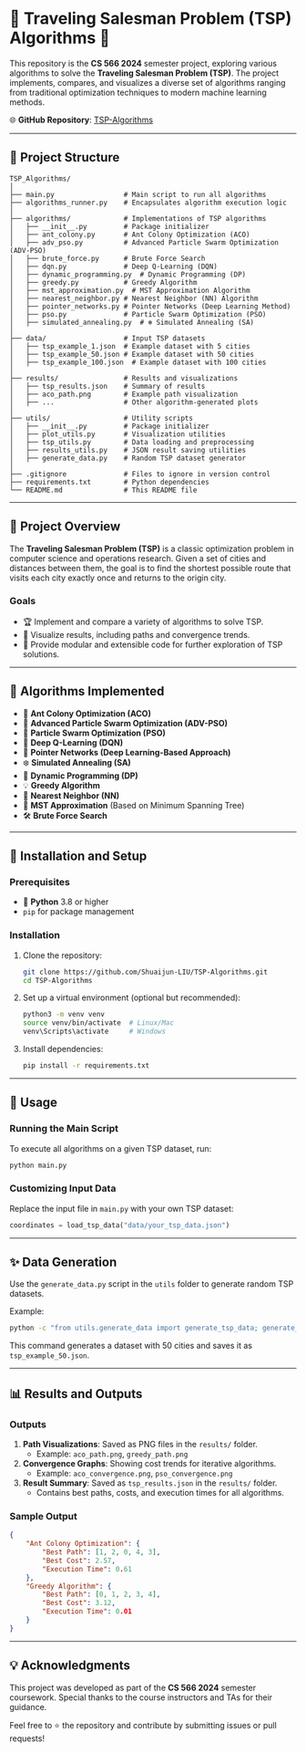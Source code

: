 # 🌟 **Traveling Salesman Problem (TSP) Algorithms** 🌟

This repository is the **CS 566 2024** semester project, exploring various algorithms to solve the **Traveling Salesman Problem (TSP)**. The project implements, compares, and visualizes a diverse set of algorithms ranging from traditional optimization techniques to modern machine learning methods.

🌐 **GitHub Repository**: [TSP-Algorithms](https://github.com/Shuaijun-LIU/TSP-Algorithms)

---

## 📂 **Project Structure**

```plaintext
TSP_Algorithms/
│
├── main.py                 # Main script to run all algorithms
├── algorithms_runner.py    # Encapsulates algorithm execution logic
│
├── algorithms/             # Implementations of TSP algorithms
│   ├── __init__.py         # Package initializer
│   ├── ant_colony.py       # Ant Colony Optimization (ACO)
│   ├── adv_pso.py          # Advanced Particle Swarm Optimization (ADV-PSO)
│   ├── brute_force.py      # Brute Force Search
│   ├── dqn.py              # Deep Q-Learning (DQN)
│   ├── dynamic_programming.py  # Dynamic Programming (DP)
│   ├── greedy.py           # Greedy Algorithm
│   ├── mst_approximation.py  # MST Approximation Algorithm
│   ├── nearest_neighbor.py # Nearest Neighbor (NN) Algorithm
│   ├── pointer_networks.py # Pointer Networks (Deep Learning Method)
│   ├── pso.py              # Particle Swarm Optimization (PSO)
│   ├── simulated_annealing.py  # ❄️ Simulated Annealing (SA)
│
├── data/                   # Input TSP datasets
│   ├── tsp_example_1.json  # Example dataset with 5 cities
│   ├── tsp_example_50.json # Example dataset with 50 cities
│   ├── tsp_example_100.json  # Example dataset with 100 cities
│
├── results/                # Results and visualizations
│   ├── tsp_results.json    # Summary of results
│   ├── aco_path.png        # Example path visualization
│   ├── ...                 # Other algorithm-generated plots
│
├── utils/                  # Utility scripts
│   ├── __init__.py         # Package initializer
│   ├── plot_utils.py       # Visualization utilities
│   ├── tsp_utils.py        # Data loading and preprocessing
│   ├── results_utils.py    # JSON result saving utilities
│   ├── generate_data.py    # Random TSP dataset generator
│
├── .gitignore              # Files to ignore in version control
├── requirements.txt        # Python dependencies
└── README.md               # This README file
```

---

## 🎯 **Project Overview**

The **Traveling Salesman Problem (TSP)** is a classic optimization problem in computer science and operations research. Given a set of cities and distances between them, the goal is to find the shortest possible route that visits each city exactly once and returns to the origin city.

### **Goals**
- 🏆 Implement and compare a variety of algorithms to solve TSP.
- 🌟 Visualize results, including paths and convergence trends.
- 🚀 Provide modular and extensible code for further exploration of TSP solutions.

---

## 🧠 **Algorithms Implemented**

- 🐜 **Ant Colony Optimization (ACO)**
- 🚀 **Advanced Particle Swarm Optimization (ADV-PSO)**
- 🌌 **Particle Swarm Optimization (PSO)**
- 🤖 **Deep Q-Learning (DQN)**
- 🔗 **Pointer Networks (Deep Learning-Based Approach)**
- ❄️ **Simulated Annealing (SA)**
- 🧮 **Dynamic Programming (DP)**
- 💡 **Greedy Algorithm**
- 📍 **Nearest Neighbor (NN)**
- 🌲 **MST Approximation** (Based on Minimum Spanning Tree)
- 🛠️ **Brute Force Search**

---

## 🔧 **Installation and Setup**

### Prerequisites
- 🐍 **Python** 3.8 or higher
- `pip` for package management

### Installation
1. Clone the repository:
   ```bash
   git clone https://github.com/Shuaijun-LIU/TSP-Algorithms.git
   cd TSP-Algorithms
   ```

2. Set up a virtual environment (optional but recommended):
   ```bash
   python3 -m venv venv
   source venv/bin/activate  # Linux/Mac
   venv\Scripts\activate     # Windows
   ```

3. Install dependencies:
   ```bash
   pip install -r requirements.txt
   ```

---

## 🚀 **Usage**

### Running the Main Script
To execute all algorithms on a given TSP dataset, run:
```bash
python main.py
```

### Customizing Input Data
Replace the input file in `main.py` with your own TSP dataset:
```python
coordinates = load_tsp_data("data/your_tsp_data.json")
```

---

## ✨ **Data Generation**

Use the `generate_data.py` script in the `utils` folder to generate random TSP datasets.

Example:
```bash
python -c "from utils.generate_data import generate_tsp_data; generate_tsp_data(50, 'data/tsp_example_50.json')"
```

This command generates a dataset with 50 cities and saves it as `tsp_example_50.json`.

---

## 📊 **Results and Outputs**

### Outputs
1. **Path Visualizations**: Saved as PNG files in the `results/` folder.
   - Example: `aco_path.png`, `greedy_path.png`
2. **Convergence Graphs**: Showing cost trends for iterative algorithms.
   - Example: `aco_convergence.png`, `pso_convergence.png`
3. **Result Summary**: Saved as `tsp_results.json` in the `results/` folder.
   - Contains best paths, costs, and execution times for all algorithms.

### Sample Output
```json
{
    "Ant Colony Optimization": {
        "Best Path": [1, 2, 0, 4, 3],
        "Best Cost": 2.57,
        "Execution Time": 0.61
    },
    "Greedy Algorithm": {
        "Best Path": [0, 1, 2, 3, 4],
        "Best Cost": 3.12,
        "Execution Time": 0.01
    }
}
```

---

## 💡 **Acknowledgments**

This project was developed as part of the **CS 566 2024** semester coursework. Special thanks to the course instructors and TAs for their guidance.

Feel free to ⭐ the repository and contribute by submitting issues or pull requests! 
